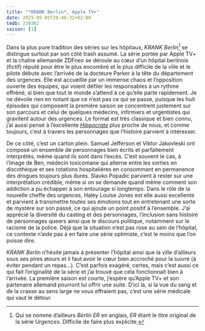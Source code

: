 ```yaml
---
title: "*KRANK Berlin*, Apple TV+"
date: 2025-05-05T20:46:32+02:00
tmdb: 239362 
saison: [1]
---
```


Dans la plus pure tradition des séries sur les hôpitaux, *KRANK Berlin*[^1] se distingue surtout par son côté trash assumé. La série portée par Apple TV+ et la chaîne allemande ZDFneo se déroule au cœur d’un hôpital berlinois (fictif) réputé pour être le plus encombré et le plus difficile de la ville et le pilote débute avec l’arrivée de la docteure Parker à la tête du département des urgences. Elle est accueillie par un immense chaos et l’opposition ouverte des équipes, qui voient défiler les responsables à un rythme effréné, si bien que tout le monde s’attend à ce qu’elle parte rapidement. Je ne dévoile rien en notant que ce n’est pas ce qui se passe, puisque les huit épisodes qui composent la première saison se concentrent justement sur son parcours et celui de quelques médecins, infirmiers et urgentistes qui gravitent autour des urgences. Le format est très classique et bien connu, j’ai aussi pensé à l’excellente [*Hippocrate*](https://voiretmanger.fr/hippocrate-lilti-canal/) plus proche de nous, et comme toujours, c’est à travers les personnages que l’histoire parvient à intéresser.

De ce côté, c’est un carton plein. Samuel Jefferson et Viktor Jakovleski ont composé un ensemble de personnages bien écrits et parfaitement interprétés, même quand ils sont dans l’excès. C’est souvent le cas, à l’image de Ben, médecin toxicomane qui alterne entre les sorties en discothèque et ses rotations hospitalières en consommant en permanence des drogues toujours plus dures. Slavko Popadic parvient à rester sur une interprétation crédible, même si on se demande quand même comment son addiction a pu échapper à son entourage si longtemps. Dans le rôle de la nouvelle cheffe des urgences, Haley Louise Jones est elle aussi excellente et parvient à transmettre toutes ses émotions tout en entretenant une sorte de mystère sur son passé, ce qui ajoute un point positif à l’ensemble. J’ai apprécié la diversité du casting et des personnages, l’inclusion sans histoire de personnages queers ainsi que le discours politique, notamment sur le racisme de la police. Déjà que la situation n’est pas rose au sein de l’hôpital, ce contexte n’aide pas à en faire une série optimiste, c’est le moins que l’on puisse dire.

*KRANK Berlin* n’hésite jamais à présenter l’hôpital ainsi que la ville d’ailleurs sous ses pires atours et il faut avoir le cœur bien accroché pour la suivre (à éviter pendant un repas…). C’est parfois exagéré, certes, mais c’est aussi ce qui fait l’originalité de la série et j’ai trouvé que cela fonctionnait bien à l’arrivée. La première saison est courte, j’espère qu’Apple TV+ et son partenaire allemand pourront lui offrir une suite. D’ici là, si la vue du sang et de la crasse au sens large ne vous effraient pas, c’est une série médicale qui vaut le détour. 


[^1]: Qui se nomme d’ailleurs *Berlin ER* en anglais, *ER* étant le titre original de la série *Urgences*. Difficile de faire plus explicite.
